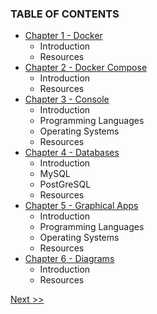 ### TABLE OF CONTENTS

* [Chapter 1 - Docker](010-chapter-01.md)
  * Introduction
  * Resources
* [Chapter 2 - Docker Compose](020-chapter-02.md)
  * Introduction
  * Resources
* [Chapter 3 - Console](030-chapter-03.md)
  * Introduction
  * Programming Languages
  * Operating Systems
  * Resources
* [Chapter 4 - Databases](040-chapter-04.md)
  * Introduction
  * MySQL
  * PostGreSQL
  * Resources
* [Chapter 5 - Graphical Apps](050-chapter-05.md)
  * Introduction
  * Programming Languages
  * Operating Systems
  * Resources
* [Chapter 6 - Diagrams](060-chapter-06.md)
  * Introduction
  * Resources

[Next >>](010-chapter-01.md)
